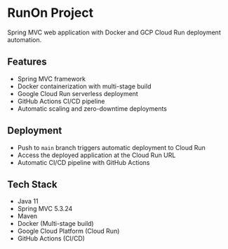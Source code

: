 # RunOn Project

Spring MVC web application with Docker and GCP Cloud Run deployment automation.

## Features
- Spring MVC framework
- Docker containerization with multi-stage build
- Google Cloud Run serverless deployment
- GitHub Actions CI/CD pipeline
- Automatic scaling and zero-downtime deployments

## Deployment
- Push to `main` branch triggers automatic deployment to Cloud Run
- Access the deployed application at the Cloud Run URL
- Automatic CI/CD pipeline with GitHub Actions

## Tech Stack
- Java 11
- Spring MVC 5.3.24
- Maven
- Docker (Multi-stage build)
- Google Cloud Platform (Cloud Run)
- GitHub Actions (CI/CD)